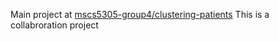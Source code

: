 Main project at [mscs5305-group4/clustering-patients](https://github.com/mscs5305-group4/clustering-patients)
This is a collabroration project
